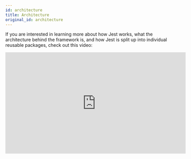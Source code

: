 ```yaml
---
id: architecture
title: Architecture
original_id: architecture
---
```


If you are interested in learning more about how Jest works, what the architecture behind the framework is, and how Jest is split up into individual reusable packages, check out this video:

<iframe width="560" height="315" src="https://www.youtube.com/embed/3YDiloj8_d0" frameborder="0" allow="accelerometer; autoplay; encrypted-media; gyroscope; picture-in-picture" allowfullscreen></iframe>
